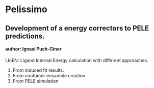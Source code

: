 # Pelissimo
## Development of a energy correctors to PELE predictions.

#### author: Ignasi Puch-Giner

LInEN: Ligand Internal Energy calculation with different approaches.

 1. From induced fit results.
 2. From confomer ensamble creation.
 3. From PELE simulation


